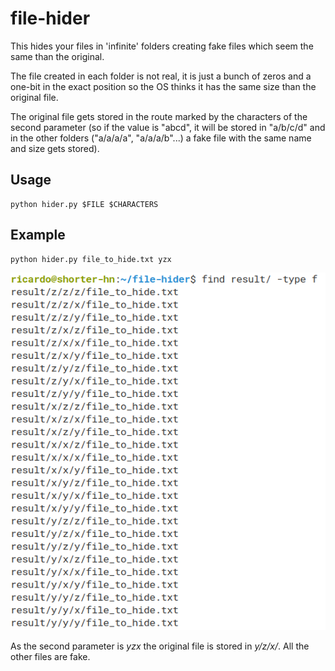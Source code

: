 # file-hider

This hides your files in 'infinite' folders creating fake files which seem the same than the original.

The file created in each folder is not real, it is just a bunch of zeros and a one-bit in the exact position so the OS thinks it has the same size than the original file.

The original file gets stored in the route marked by the characters of the second parameter (so if the value is "abcd", it will be stored in "a/b/c/d" and in the other folders ("a/a/a/a", "a/a/a/b"...) a fake file with the same name and size gets stored).

## Usage

```
python hider.py $FILE $CHARACTERS
```

## Example

```
python hider.py file_to_hide.txt yzx
```

![Screenshot](img/Screenshot.png)

As the second parameter is *yzx* the original file is stored in *y/z/x/*. All the other files are fake.